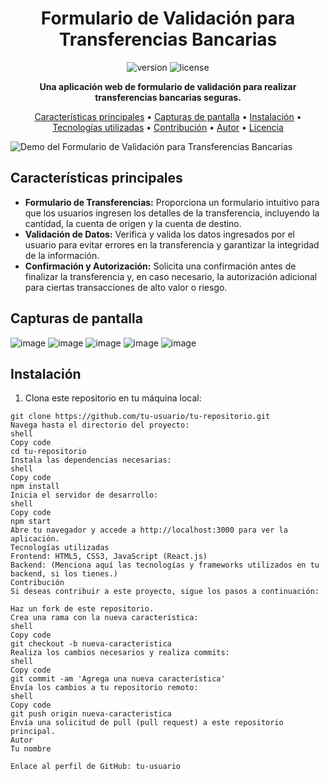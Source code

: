 <h1 align="center">Formulario de Validación para Transferencias Bancarias</h1>

<p align="center">
  <img src="https://img.shields.io/badge/version-v1.0-blue" alt="version">
  <img src="https://img.shields.io/badge/license-MIT-green" alt="license">
</p>

<p align="center">
  <strong>Una aplicación web de formulario de validación para realizar transferencias bancarias seguras.</strong>
</p>

<p align="center">
  <a href="#características-principales">Características principales</a> •
  <a href="#capturas-de-pantalla">Capturas de pantalla</a> •
  <a href="#instalación">Instalación</a> •
  <a href="#tecnologías-utilizadas">Tecnologías utilizadas</a> •
  <a href="#contribución">Contribución</a> •
  <a href="#autor">Autor</a> •
  <a href="#licencia">Licencia</a>
</p>

![Demo del Formulario de Validación para Transferencias Bancarias](./demo.png)

## Características principales

- **Formulario de Transferencias:** Proporciona un formulario intuitivo para que los usuarios ingresen los detalles de la transferencia, incluyendo la cantidad, la cuenta de origen y la cuenta de destino.
- **Validación de Datos:** Verifica y valida los datos ingresados por el usuario para evitar errores en la transferencia y garantizar la integridad de la información.
- **Confirmación y Autorización:** Solicita una confirmación antes de finalizar la transferencia y, en caso necesario, la autorización adicional para ciertas transacciones de alto valor o riesgo.

## Capturas de pantalla
![image](https://github.com/lopezalvaro16/Formulario/assets/68611480/ffcef223-344b-495e-b982-4215c6ae4e58)
![image](https://github.com/lopezalvaro16/Formulario/assets/68611480/da7b6554-a244-4a22-b9de-8132138e31dc)
![image](https://github.com/lopezalvaro16/Formulario/assets/68611480/aa6c4f04-9cfe-4d0f-bd3d-cf20cda94252)
![image](https://github.com/lopezalvaro16/Formulario/assets/68611480/58ac030d-e682-43b8-a1e5-6c32532c4d2e)
![image](https://github.com/lopezalvaro16/Formulario/assets/68611480/d2e3f547-26aa-44a1-be5a-07314fe9bf04)




## Instalación

1. Clona este repositorio en tu máquina local:

```shell
git clone https://github.com/tu-usuario/tu-repositorio.git
Navega hasta el directorio del proyecto:
shell
Copy code
cd tu-repositorio
Instala las dependencias necesarias:
shell
Copy code
npm install
Inicia el servidor de desarrollo:
shell
Copy code
npm start
Abre tu navegador y accede a http://localhost:3000 para ver la aplicación.
Tecnologías utilizadas
Frontend: HTML5, CSS3, JavaScript (React.js)
Backend: (Menciona aquí las tecnologías y frameworks utilizados en tu backend, si los tienes.)
Contribución
Si deseas contribuir a este proyecto, sigue los pasos a continuación:

Haz un fork de este repositorio.
Crea una rama con la nueva característica:
shell
Copy code
git checkout -b nueva-caracteristica
Realiza los cambios necesarios y realiza commits:
shell
Copy code
git commit -am 'Agrega una nueva característica'
Envía los cambios a tu repositorio remoto:
shell
Copy code
git push origin nueva-caracteristica
Envía una solicitud de pull (pull request) a este repositorio principal.
Autor
Tu nombre

Enlace al perfil de GitHub: tu-usuario
